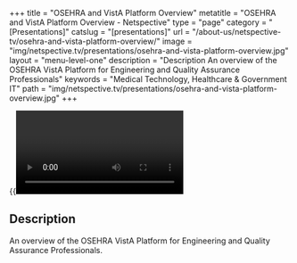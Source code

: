+++
title = "OSEHRA and VistA Platform Overview"
metatitle = "OSEHRA and VistA Platform Overview - Netspective"
type = "page"
category = "[Presentations]"
catslug = "[presentations]"
url = "/about-us/netspective-tv/osehra-and-vista-platform-overview/"
image = "img/netspective.tv/presentations/osehra-and-vista-platform-overview.jpg"
layout = "menu-level-one"
description = "Description An overview of the OSEHRA VistA Platform for Engineering and Quality Assurance Professionals"
keywords = "Medical Technology, Healthcare & Government IT"
path = "img/netspective.tv/presentations/osehra-and-vista-platform-overview.jpg"
+++

{{<video d82b0970116401300440123139154813>}}

## Description
An overview of the OSEHRA VistA Platform for Engineering and Quality Assurance Professionals.